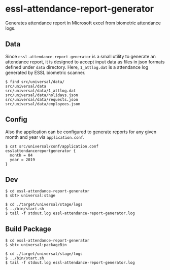 # essl-attendance-report-generator
Generates attendance report in Microsoft excel from biometric attendance logs.

## Data
Since `essl-attendance-report-generator` is a small utility to generate an attendance report, it is designed to accept input data as files in json formats defined under `data` directory. Here, `1_attlog.dat` is a attendance log generated by ESSL biometric scanner.

```
$ find src/universal/data/
src/universal/data
src/universal/data/1_attlog.dat
src/universal/data/holidays.json
src/universal/data/requests.json
src/universal/data/employees.json
```

## Config
Also the appilcation can be configured to generate reports for any given month and year via `application.conf`.
```
$ cat src/universal/conf/application.conf
esslattendancereportgenerator {
  month = 04
  year = 2019
}
```

## Dev
```
$ cd essl-attendance-report-generator
$ sbt> universal:stage 

$ cd ./target/universal/stage/logs
$ ../bin/start.sh
$ tail -f stdout.log essl-attendance-report-generator.log
```

## Build Package
```
$ cd essl-attendance-report-generator
$ sbt> universal:packageBin

$ cd ./target/universal/stage/logs
$ ../bin/start.sh
$ tail -f stdout.log essl-attendance-report-generator.log
```
